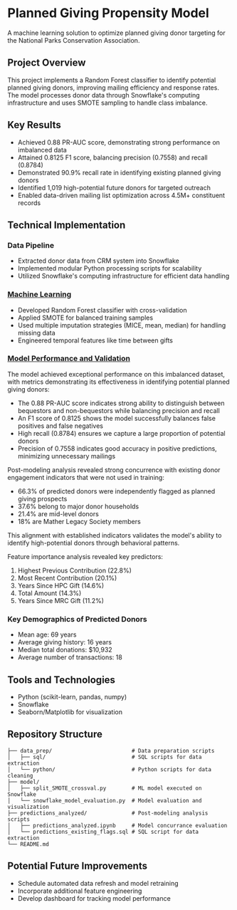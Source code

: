 # Planned Giving Propensity Model

A machine learning solution to optimize planned giving donor targeting for the National Parks Conservation Association.

## Project Overview

This project implements a Random Forest classifier to identify potential planned giving donors, improving mailing efficiency and response rates. The model processes donor data through Snowflake's computing infrastructure and uses SMOTE sampling to handle class imbalance.

## Key Results

- Achieved 0.88 PR-AUC score, demonstrating strong performance on imbalanced data
- Attained 0.8125 F1 score, balancing precision (0.7558) and recall (0.8784)
- Demonstrated 90.9% recall rate in identifying existing planned giving donors
- Identified 1,019 high-potential future donors for targeted outreach
- Enabled data-driven mailing list optimization across 4.5M+ constituent records

## Technical Implementation

### Data Pipeline
- Extracted donor data from CRM system into Snowflake
- Implemented modular Python processing scripts for scalability
- Utilized Snowflake's computing infrastructure for efficient data handling

### [Machine Learning](https://github.com/dbouquin/bequest_modeling/blob/main/snowflake_ml/split_SMOTE_crossval.py)
- Developed Random Forest classifier with cross-validation
- Applied SMOTE for balanced training samples
- Used multiple imputation strategies (MICE, mean, median) for handling missing data
- Engineered temporal features like time between gifts

### [Model Performance and Validation](https://github.com/dbouquin/bequest_modeling/blob/main/snowflake_ml/snowflake_model_evaluation.ipynb)
The model achieved exceptional performance on this imbalanced dataset, with metrics demonstrating its effectiveness in identifying potential planned giving donors:

- The 0.88 PR-AUC score indicates strong ability to distinguish between bequestors and non-bequestors while balancing precision and recall
- An F1 score of 0.8125 shows the model successfully balances false positives and false negatives
- High recall (0.8784) ensures we capture a large proportion of potential donors
- Precision of 0.7558 indicates good accuracy in positive predictions, minimizing unnecessary mailings

Post-modeling analysis revealed strong concurrence with existing donor engagement indicators that were not used in training:
- 66.3% of predicted donors were independently flagged as planned giving prospects
- 37.6% belong to major donor households
- 21.4% are mid-level donors
- 18% are Mather Legacy Society members

This alignment with established indicators validates the model's ability to identify high-potential donors through behavioral patterns.

Feature importance analysis revealed key predictors:
  1. Highest Previous Contribution (22.8%)
  2. Most Recent Contribution (20.1%)
  3. Years Since HPC Gift (14.6%)
  4. Total Amount (14.3%)
  5. Years Since MRC Gift (11.2%)

### Key Demographics of Predicted Donors
- Mean age: 69 years
- Average giving history: 16 years
- Median total donations: $10,932
- Average number of transactions: 18

## Tools and Technologies
- Python (scikit-learn, pandas, numpy)
- Snowflake
- Seaborn/Matplotlib for visualization

## Repository Structure
```
├── data_prep/                         # Data preparation scripts
│   ├── sql/                           # SQL scripts for data extraction
│   └── python/                        # Python scripts for data cleaning
├── model/                      
│   ├── split_SMOTE_crossval.py        # ML model executed on Snowflake
│   └── snowflake_model_evaluation.py  # Model evaluation and visualization
├── predictions_analyzed/              # Post-modeling analysis scripts
│   ├── predictions_analyzed.ipynb     # Model concurrance evaluation
│   └── predictions_existing_flags.sql # SQL script for data extraction
└── README.md
```

## Potential Future Improvements
- Schedule automated data refresh and model retraining
- Incorporate additional feature engineering
- Develop dashboard for tracking model performance
